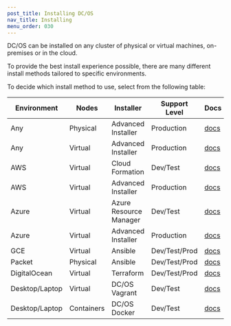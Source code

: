 ```yaml
---
post_title: Installing DC/OS
nav_title: Installing
menu_order: 030
---
```


DC/OS can be installed on any cluster of physical or virtual machines, on-premises or in the cloud.

To provide the best install experience possible, there are many different install methods tailored to specific environments.

To decide which install method to use, select from the following table:

| Environment | Nodes | Installer | Support Level | Docs |
|--------------------|--------------|-------------------|---------|---------------|
| Any | Physical | Advanced Installer | Production | [docs](/docs/1.10/installing/production/advanced-installer/physical-machines/) |
| Any | Virtual | Advanced Installer | Production | [docs](/docs/1.10/installing/production/advanced-installer/virtual-machines/) |
| AWS | Virtual | Cloud Formation | Dev/Test | [docs](/docs/1.10/installing/development/cloud-templates/aws/) |
| AWS | Virtual | Advanced Installer | Production | [docs](/docs/1.10/installing/production/advanced-installer/virtual-machines/) |
| Azure | Virtual | Azure Resource Manager | Dev/Test | [docs](/docs/1.10/installing/development/cloud-templates/azure/) |
| Azure | Virtual | Advanced Installer | Production | [docs](/docs/1.10/installing/production/advanced-installer/virtual-machines/) |
| GCE | Virtual | Ansible | Dev/Test/Prod | [docs](/docs/1.10/installing/production/ansible/gce/) |
| Packet | Physical | Ansible | Dev/Test/Prod | [docs](/docs/1.10/installing/production/terraform/packet/) |
| DigitalOcean | Virtual | Terraform | Dev/Test/Prod | [docs](/docs/1.10/installing/production/terraform/digitalocean/) |
| Desktop/Laptop | Virtual | DC/OS Vagrant | Dev/Test | [docs](/docs/1.10/installing/development/local/) |
| Desktop/Laptop | Containers | DC/OS Docker | Dev/Test | [docs](/docs/1.10/installing/development/local/) |
